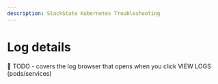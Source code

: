 ```yaml
---
description: StackState Kubernetes Troubleshooting
---
```


# Log details

🚧 TODO - covers the log browser that opens when you click VIEW LOGS (pods/services)